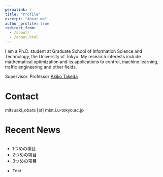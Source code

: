 ```yaml
---
permalink: /
title: "Profile"
excerpt: "About me"
author_profile: true
redirect_from: 
  - /about/
  - /about.html
---
```


I am a Ph.D. student at Graduate School of Information Science and Technology, the University of Tokyo. My research interests include mathematical optimization and its applications to control, machine learning, traffic engineering and other fields.

Supervisor: Professor [Akiko Takeda](https://www.or.mist.i.u-tokyo.ac.jp/takeda/index-e.html)

Contact
========
mitsuaki_obara [at] mist.i.u-tokyo.ac.jp

Recent News
========
<div style="overflow:scroll; width:400px; height:100px">  

<ul>
  <li>1つめの項目</li>
  <li>2つめの項目</li>
  <li>3つめの項目</li>
</ul>
  
  - Test </br>
  - Sep. 2021: I received Student Thesis Award from Operations Research Society of Japan. </br>
  - May 2021: [My research interview is available on YouTube.](https://www.youtube.com/watch?v=NDrEhYjI5Tk) </br>
  - May 2021: [My research is featured on RIISE, UTokyo.](https://www.riise.u-tokyo.ac.jp/news-vxe-interview-obara/) </br>
  - Apr. 2021: [I have started my Ph.D. program at UTokyo.](https://www.or.mist.i.u-tokyo.ac.jp/members/) [I also work as a JSPS research fellow.](https://www.jsps.go.jp/j-pd/data/saiyo_ichiran/r03/dc1/r3_dc1.pdf) </br>
  - Nov. 2020: [A research proposal has been selected for a sprouting research in value exchange engineering from RIISE, UTokyo](https://www.riise.u-tokyo.ac.jp/projects/vxe/). </br>
  - Sep. 2020: [A new preprint is available on arXiv](https://arxiv.org/abs/2009.07153). </br>
  - Mar. 2020: I opened this website. </br> 
</div>


